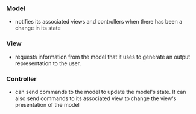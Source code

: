 
### Model
* notifies its associated views and controllers when there has been a change in its state

### View
* requests information from the model that it uses to generate an output representation to the user.

### Controller
* can send commands to the model to update the model's state. It can also send commands to its associated view to change the view's presentation of the model
